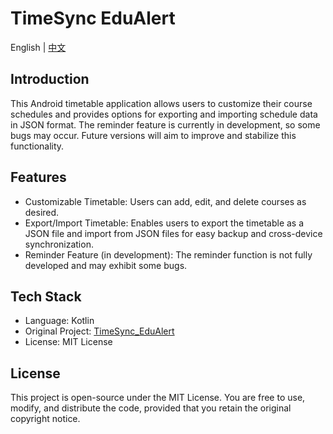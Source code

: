 # TimeSync EduAlert
English | [中文](README_CN.md)

## Introduction

This Android timetable application allows users to customize their course schedules and provides options for exporting and importing schedule data in JSON format. The reminder feature is currently in development, so some bugs may occur. Future versions will aim to improve and stabilize this functionality.

## Features

- Customizable Timetable: Users can add, edit, and delete courses as desired.
- Export/Import Timetable: Enables users to export the timetable as a JSON file and import from JSON files for easy backup and cross-device synchronization.
- Reminder Feature (in development): The reminder function is not fully developed and may exhibit some bugs.

## Tech Stack

- Language: Kotlin
- Original Project: [TimeSync_EduAlert](https://github.com/fuarthur/TimeSync_EduAlert)
- License: MIT License

## License

This project is open-source under the MIT License. You are free to use, modify, and distribute the code, provided that you retain the original copyright notice.
